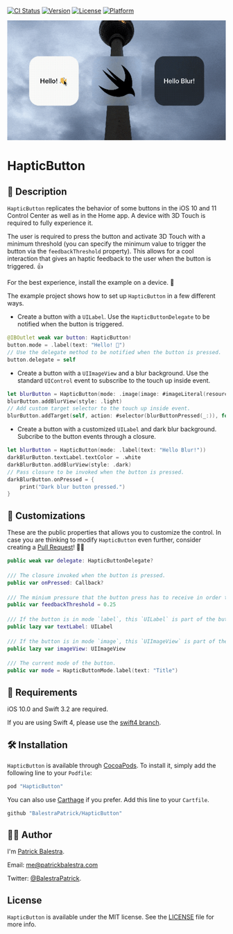 [![CI Status](http://img.shields.io/travis/BalestraPatrick/HapticButton.svg?style=flat)](https://travis-ci.org/BalestraPatrick/HapticButton)
[![Version](https://img.shields.io/cocoapods/v/HapticButton.svg?style=flat)](http://cocoapods.org/pods/HapticButton)
[![License](https://img.shields.io/cocoapods/l/HapticButton.svg?style=flat)](http://cocoapods.org/pods/HapticButton)
[![Platform](https://img.shields.io/cocoapods/p/HapticButton.svg?style=flat)](http://cocoapods.org/pods/HapticButton)

<p align="center"><img src="example.gif" width="600px"/></p>

# HapticButton

## 📖 Description

`HapticButton` replicates the behavior of some buttons in the iOS 10 and 11 Control Center as well as in the Home app. A device with 3D Touch is required to fully experience it. 

The user is required to press the button and activate 3D Touch with a minimum threshold (you can specify the minimum value to trigger the button via the `feedbackThreshold` property). This allows for a cool interaction that gives an haptic feedback to the user when the button is triggered. 👍

For the best experience, install the example on a device. 📱

The example project shows how to set up `HapticButton` in a few different ways.

- Create a button with a `UILabel`. Use the `HapticButtonDelegate` to be notified when the button is triggered.

```swift
@IBOutlet weak var button: HapticButton!
button.mode = .label(text: "Hello! 👋")
// Use the delegate method to be notified when the button is pressed.
button.delegate = self
```

- Create a button with a `UIImageView` and a blur background. Use the standard `UIControl` event to subscribe to the touch up inside event.

```swift
let blurButton = HapticButton(mode: .image(image: #imageLiteral(resourceName: "swift")))
blurButton.addBlurView(style: .light)
// Add custom target selector to the touch up inside event.
blurButton.addTarget(self, action: #selector(blurButtonPressed(_:)), for: .touchUpInside)
```

- Create a button with a customized `UILabel` and dark blur background. Subcribe to the button events through a closure.

```swift
let blurButton = HapticButton(mode: .label(text: "Hello Blur!"))
darkBlurButton.textLabel.textColor = .white
darkBlurButton.addBlurView(style: .dark)
// Pass closure to be invoked when the button is pressed.
darkBlurButton.onPressed = {
	print("Dark blur button pressed.")
}
```

## 🎨 Customizations
These are the public properties that allows you to customize the control. In case you are thinking to modify `HapticButton` even further, consider creating a [Pull Request](https://github.com/BalestraPatrick/HapticButton/compare)! 👏🏻

```swift
public weak var delegate: HapticButtonDelegate?

/// The closure invoked when the button is pressed.
public var onPressed: Callback?

/// The minium pressure that the button press has to receive in order to trigger the related haptic feedback. The value has to be between 0 and 1 and the default is 0.25.
public var feedbackThreshold = 0.25

/// If the button is in mode `label`, this `UILabel` is part of the button hierarchy. Modify this object directly for more customizations on the displayed text.
public lazy var textLabel: UILabel

/// If the button is in mode `image`, this `UIImageView` is part of the button hierarchy. Modify this object directly for more customizations on the displayed image.
public lazy var imageView: UIImageView

/// The current mode of the button.
public var mode = HapticButtonMode.label(text: "Title")
```

## 🔞 Requirements
iOS 10.0 and Swift 3.2 are required. 

If you are using Swift 4, please use the [swift4 branch](https://github.com/BalestraPatrick/ParticlesLoadingView/tree/swift4).

## 🛠 Installation

`HapticButton` is available through [CocoaPods](http://cocoapods.org). To install
it, simply add the following line to your `Podfile`:

```ruby
pod "HapticButton"
```

You can also use [Carthage](https://github.com/Carthage/Carthage) if you prefer. Add this line to your `Cartfile`.

```ruby
github "BalestraPatrick/HapticButton"
```

## 👨‍💻 Author

I'm [Patrick Balestra](http://www.patrickbalestra.com).

Email: [me@patrickbalestra.com](mailto:me@patrickbalestra.com)

Twitter: [@BalestraPatrick](http://twitter.com/BalestraPatrick).

## License

`HapticButton` is available under the MIT license. See the [LICENSE](LICENSE) file for more info.